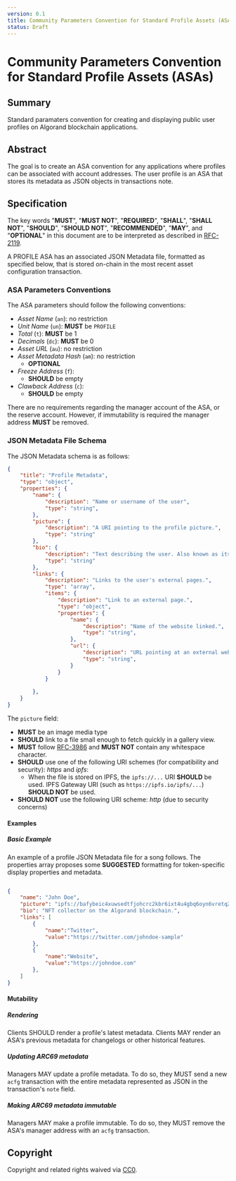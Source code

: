 ```yaml
---
version: 0.1
title: Community Parameters Convention for Standard Profile Assets (ASAs)
status: Draft
---
```


# Community Parameters Convention for Standard Profile Assets (ASAs)

## Summary

Standard paramaters convention for creating and displaying public user profiles on Algorand blockchain applications.

## Abstract

The goal is to create an ASA convention for any applications where profiles can be associated with account addresses. The user profile is an ASA that stores its metadata as JSON objects in transactions note.

## Specification

The key words "**MUST**", "**MUST NOT**", "**REQUIRED**", "**SHALL**", "**SHALL NOT**", "**SHOULD**", "**SHOULD NOT**", "**RECOMMENDED**", "**MAY**", and "**OPTIONAL**" in this document are to be interpreted as described in [RFC-2119](https://www.ietf.org/rfc/rfc2119.txt).

A PROFILE ASA has an associated JSON Metadata file, formatted as specified below, that is stored on-chain in the most recent asset configuration transaction.

### ASA Parameters Conventions

The ASA parameters should follow the following conventions:

* *Asset Name* (`an`): no restriction
* *Unit Name* (`un`): **MUST** be `PROFILE`
* *Total* (`t`): **MUST** be 1
* *Decimals* (`dc`): **MUST** be 0
* *Asset URL* (`au`): no restriction
* *Asset Metadata Hash* (`am`): no restriction
    * **OPTIONAL**
* *Freeze Address* (`f`): 
    * **SHOULD** be empty
* *Clawback Address* (`c`): 
    * **SHOULD** be empty

There are no requirements regarding the manager account of the ASA, or the reserve account. However, if immutability is required the manager address **MUST** be removed.

### JSON Metadata File Schema

The JSON Metadata schema is as follows:

```json
{
    "title": "Profile Metadata",
    "type": "object",
    "properties": {
        "name": {
            "description": "Name or username of the user",
            "type": "string",
        },
        "picture": {
            "description": "A URI pointing to the profile picture.",
            "type": "string"
        },
        "bio": {
            "description": "Text describing the user. Also known as its biography.",
            "type": "string"
        },
        "links": {
            "description": "Links to the user's external pages.",
            "type": "array",
            "items": {
                "description": "Link to an external page.",
                "type": "object",
                "properties": {
                    "name": {
                        "description": "Name of the website linked.",
                        "type": "string",
                    },
                    "url": {
                        "description": "URL pointing at an external website.",
                        "type": "string",
                    }
                }
            }
            
        },
    }
}
```
The `picture` field: 

* **MUST** be an image media type
* **SHOULD** link to a file small enough to fetch quickly in a gallery view.
* **MUST** follow [RFC-3986](https://www.ietf.org/rfc/rfc3986.txt) and **MUST NOT** contain any whitespace character.
* **SHOULD** use one of the following URI schemes (for compatibility and security): *https* and *ipfs*:
    * When the file is stored on IPFS, the `ipfs://...` URI **SHOULD** be used. IPFS Gateway URI (such as `https://ipfs.io/ipfs/...`) **SHOULD NOT** be used.
* **SHOULD NOT** use the following URI scheme: *http* (due to security concerns)


#### Examples

##### Basic Example

An example of a profile JSON Metadata file for a song follows. The properties array proposes some **SUGGESTED** formatting for token-specific display properties and metadata.

```json

{   
    "name": "John Doe",
    "picture": "ipfs://bafybeic4xuwsedtfjohcrc2kbr6ixt4u4gbq6oyn6vretq2soefulgmkqm",
    "bio": "NFT collector on the Algorand blockchain.",
    "links": [
        {
            "name":"Twitter",
            "value":"https://twitter.com/johndoe-sample"
        },
        {
            "name":"Website",
            "value":"https://johndoe.com"
        },
    ]
}
```

#### Mutability

##### Rendering

Clients SHOULD render a profile's latest metadata. Clients MAY render an ASA's previous metadata for changelogs or other historical features.

##### Updating ARC69 metadata

Managers MAY update a profile metadata. To do so, they MUST send a new `acfg` transaction with the entire metadata represented as JSON in the transaction's `note` field.

##### Making ARC69 metadata immutable

Managers MAY make a profile immutable. To do so, they MUST remove the ASA's manager address with an `acfg` transaction.

## Copyright

Copyright and related rights waived via [CC0](https://creativecommons.org/publicdomain/zero/1.0/).